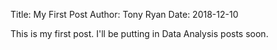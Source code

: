 Title: My First Post
Author: Tony Ryan
Date: 2018-12-10

This is my first post. I'll be putting in Data Analysis posts soon.